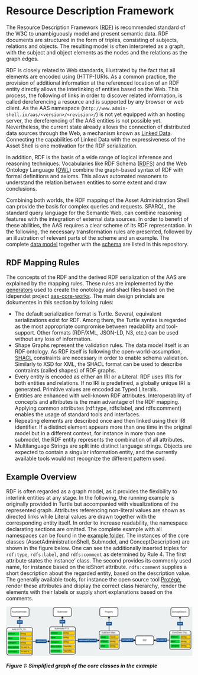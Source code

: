 # Resource Description Framework
The Resource Description Framework ([RDF](https://www.w3.org/TR/rdf11-primer/)) is recommended standard of the W3C to unambiguously model and present semantic data. RDF documents are structured in the form of triples, consisting of subjects, relations and objects. The resulting model is often interpreted as a graph, with the subject and object elements as the nodes and the relations as the graph edges.

RDF is closely related to Web standards, illustrated by the fact that all elements are encoded using (HTTP-)URIs. As a common practice, the provision of additional information at the referenced location of an RDF entity directly allows the interlinking of entities based on the Web. This process, the following of links in order to discover related information, is called dereferencing a resource and is supported by any browser or web client. As the AAS namespace (`http://www.admin-shell.io/aas/<version>/<revision>/`) is not yet equipped with an hosting server, the dereferencing of the AAS entities is not possible yet. Nevertheless, the current state already allows the connection of distributed data sources through the Web, a mechanism known as [Linked Data](https://www.w3.org/standards/semanticweb/data). Connecting the capabilities of Linked Data with the expressiveness of the Asset Shell is one motivation for the RDF serialization.

In addition, RDF is the basis of a wide range of logical inference and reasoning techniques. Vocabularies like RDF Schema ([RDFS](https://www.w3.org/TR/rdf-schema/)) and the Web Ontology Language ([OWL](https://www.w3.org/TR/owl2-overview/)) combine the graph-based syntax of RDF with formal definitions and axioms. This allows automated reasoners to understand the relation between entities to some extent and draw conclusions.

Combining both worlds, the RDF mapping of the Asset Administration Shell can provide the basis for complex queries and requests. SPARQL, the standard query language for the Semantic Web, can combine reasoning features with the integration of external data sources. In order to benefit of these abilities, the AAS requires a clear scheme of its RDF representation. In the following, the necessary transformation rules are presented, followed by an illustration of relevant parts of the scheme and an example. The complete [data model](rdf-ontology.ttl) together with the [schema](shacl-schema.ttl) are listed in this repository.

##	RDF Mapping Rules
The concepts of the RDF and the derived RDF serialization of the AAS are explained by the mapping rules. These rules are implemented by the [generators](https://github.com/aas-core-works/aas-core-codegen) used to create the onotology and shacl files based on the idependet project [aas-core-works](https://github.com/aas-core-works/). The main design princials are dokumentes in this section by folloing rules:

-	The default serialization format is Turtle. Several, equivalent serializations exist for RDF. Among them, the Turtle syntax is regarded as the most appropriate compromise between readability and tool-support. Other formats (RDF/XML, JSON-LD, N3, etc.) can be used without any loss of information.
-	Shape Graphs represent the validation rules. The data model itself is an RDF ontology. As RDF itself is following the open-world-assumption, [SHACL](https://www.w3.org/TR/shacl/) constraints are necessary in order to enable schema validation. Similarly to XSD for XML, the SHACL format can be used to describe contraints (called  shapes) of RDF graphs.
-	Every entity is encoded as either an IRI or a Literal. RDF uses IRIs for both entities and relations. If no IRI is predefined, a globally unique IRI is generated. Primitive values are encoded as Typed Literals. 
-	Entities are enhanced with well-known RDF attributes. Interoperability of concepts and attributes is the main advantage of the RDF mapping. Applying common attributes (rdf:type, rdfs:label, and rdfs:comment) enables the usage of standard tools and interfaces.
-	Repeating elements are described once and then linked using their IRI identifier. If a distinct element appears more than one time in the original model but in a different context, for instance in more than one submodel, the RDF entity represents the combination of all attributes.
-	Multilanguage Strings are split into distinct language strings. Objects are expected to contain a singular information entity, and the currently available tools would not recognize the different pattern used.

##	Example Overview
RDF is often regarded as a graph model, as it provides the flexibility to interlink entities at any stage. In the following, the running example is originally provided in Turtle but accompanied with visualizations of the represented graph. Attributes referencing non-literal values are shown as directed links while Literal values are drawn together with the corresponding entity itself. In order to increase readability, the namespace declarating sections  are omitted. The complete example with all namespaces can be found in the [example folder](examples). The instances of the core classes (AssetAdministrationShell, Submodel, and ConceptDescription) are shown in the figure below. One can see the additionally inserted triples for `rdf:type`, `rdfs:label`, and `rdfs:comment` as determined by Rule 4. The first attribute states the instance’ class. The second provides its commonly used name, for instance based on the idShort attribute. `rdfs:comment` supplies a short description about the regarded entity, based on the description value. The generally available tools, for instance the open source tool [Protégé](https://protege.stanford.edu), render these attributes and display the correct class hierarchy, render the elements with their labels or supply short explanations based on the comments.

![Simplified graph of the core classes in the example](../rdf/media/aas-rdf-graph.png)

___Figure 1: Simplified graph of the core classes in the example___
